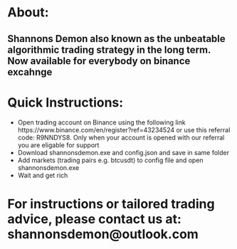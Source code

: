 <!doctype html>
<html>
    <head>
        <meta charset="utf-8">
        <title>cobish</title>
    </head>
    <body>
        <h1>About:</h1>
            <h2>Shannons Demon also known as the unbeatable algorithmic trading strategy in the long term. Now available for everybody on binance excahnge</h2>
        <h1>Quick Instructions:</h1>
            <ul>
                <li>Open trading account on Binance using the following link https://www.binance.com/en/register?ref=43234524 or use this referral code: R9NNDYS8. Only when your account is opened with our referral you are eligable for support</li>
                <li>Download shannonsdemon.exe and config.json and save in same folder</li>
                <li>Add markets (trading pairs e.g. btcusdt) to config file and open shannonsdemon.exe</li>
                <li>Wait and get rich</li>
                </ul>  
        <h1>For instructions or tailored trading advice, please contact us at: shannonsdemon@outlook.com</h1>
    </body>
</html>
